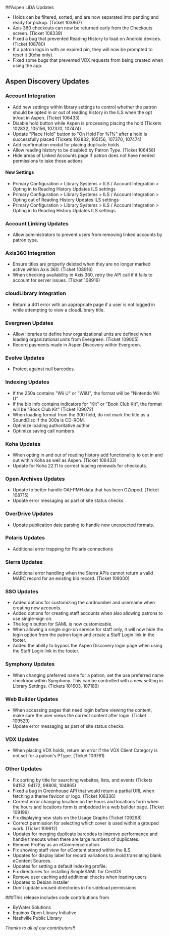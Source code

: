 ##Aspen LiDA Updates
- Holds can be filtered, sorted, and are now separated into pending and ready for pickup. (Ticket 103867) 
- Axis 360 checkouts can now be returned early from the Checkouts screen. (Ticket 108339)
- Fixed a bug that prevented Reading History to load on Android devices. (Ticket 108780)
- If a patron logs in with an expired pin, they will now be prompted to reset it (Koha only).
- Fixed some bugs that prevented VDX requests from being created when using the app.

## Aspen Discovery Updates
### Account Integration
- Add new settings within library settings to control whether the patron should be opted in or out of reading history in the ILS when the opt in/out in Aspen. (Ticket 106433)
- Disable hold button while Aspen is processing placing the hold (Tickets 102832, 105156, 107370, 107474)
- Update "Place Hold" button to "On Hold For %1%" after a hold is successfully placed (Tickets 102832, 105156, 107370, 107474)
- Add confirmation modal for placing duplicate holds
- Allow reading history to be disabled by Patron Type. (Ticket 106458)
- Hide areas of Linked Accounts page if patron does not have needed permissions to take those actions
#### New Settings
- Primary Configuration > Library Systems > ILS / Account Integration > Opting in to Reading History Updates ILS settings
- Primary Configuration > Library Systems > ILS / Account Integration > Opting out of Reading History Updates ILS settings
- Primary Configuration > Library Systems > ILS / Account Integration > Opting in to Reading History Updates ILS settings

### Account Linking Updates
- Allow administrators to prevent users from removing linked accounts by patron type. 

### Axis360 Integration
- Ensure titles are properly deleted when they are no longer marked active within Axis 360. (Ticket 108916)
- When checking availability in Axis 360, retry the API call if it fails to account for server issues. (Ticket 108916) 

### cloudLibrary Integration
- Return a 401 error with an appropriate page if a user is not logged in while attempting to view a cloudLibrary title. 

### Evergreen Updates
- Allow libraries to define how organizational units are defined when loading organizational units from Evergreen. (Ticket 109005)
- Record payments made in Aspen Discovery within Evergreen.

### Evolve Updates
- Protect against null barcodes. 

### Indexing Updates
- If the 250a contains "Wii U" or "WiiU", the format will be "Nintendo Wii U"
- If the bib info contains indicators for "Kit" or "Book Club Kit", the format will be "Book Club Kit" (Ticket 109072)
- When loading format from the 300 field, do not mark the title as a SoundDisc if the 300a is CD-ROM. 
- Optimize loading authoritative author
- Optimize saving call numbers

### Koha Updates
- When opting in and out of reading history add functionality to opt in and out within Koha as well as Aspen. (Ticket 106433)
- Update for Koha 22.11 to correct loading renewals for checkouts.  

### Open Archives Updates
- Update to better handle OAI-PMH data that has been GZipped. (Ticket 108715)
- Update error messaging as part of site status checks.

### OverDrive Updates
- Update publication date parsing to handle new unexpected formats.

### Polaris Updates
- Additional error trapping for Polaris connections

### Sierra Updates
- Additional error handling when the Sierra APIs cannot return a valid MARC record for an existing bib record. (Ticket 109300)

### SSO Updates
- Added options for customizing the cardnumber and username when creating new accounts.
- Added options for creating staff accounts when also allowing patrons to use single-sign on.
- The login button for SAML is now customizable.
- When allowing a single sign-on service for staff only, it will now hide the login option from the patron login and create a Staff Login link in the footer.
- Added the ability to bypass the Aspen Discovery login page when using the Staff Login link in the footer.

### Symphony Updates
- When changing preferred name for a patron, set the use preferred name checkbox within Symphony. This can be controlled with a new setting in Library Settings. (Tickets 101603, 107189)

### Web Builder Updates
- When accessing pages that need login before viewing the content, make sure the user views the correct content after login. (Ticket 109529)
- Update error messaging as part of site status checks.

### VDX Updates
- When placing VDX holds, return an error if the VDX Client Category is not set for a patron's PType. (Ticket 109761)

### Other Updates
- Fix sorting by title for searching websites, lists, and events (Tickets 94152, 94172, 98808, 104865)
- Fixed a bug in Greenhouse API that would return a partial URL when fetching a theme favicon or logo. (Ticket 108336)
- Correct error changing location on the hours and locations form when the hours and locations form is embedded in a web builder page. (Ticket 109199)
- Fix displaying new stats on the Usage Graphs (Ticket 109298)
- Correct permission for selecting which cover is used within a grouped work. (Ticket 109612)
- Updates for merging duplicate barcodes to improve performance and handle timeouts when there are large numbers of duplicates. 
- Remove ProPay as an eCommerce option.
- Fix showing staff view for eContent stored within the ILS.
- Updates for display label for record variations to avoid translating blank eContent Sources.
- Updates for setting a default indexing profile. 
- Fix directories for installing SimpleSAML for CentOS
- Remove user caching add additional checks when loading users
- Updates to Debian installer
- Don't update unused directories in fix sideload permissions

###This release includes code contributions from
- ByWater Solutions
- Equinox Open Library Initiative
- Nashville Public Library

_Thanks to all of our contributors!!_